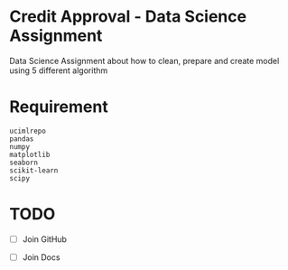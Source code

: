 # Credit Approval - Data Science Assignment
Data Science Assignment about how to clean, prepare and create model using 5 different algorithm

# Requirement 
``` 
ucimlrepo
pandas
numpy
matplotlib
seaborn
scikit-learn
scipy
```

# TODO
- [ ] Join GitHub
- [ ] Join Docs 



